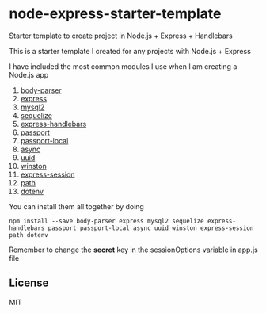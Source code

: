 # node-express-starter-template
Starter template to create project in Node.js + Express + Handlebars

This is a starter template I created for any projects with Node.js + Express

I have included the most common modules I use when I am creating a Node.js app

1. [body-parser]
2. [express] 
3. [mysql2]
4. [sequelize]
5. [express-handlebars]
6. [passport]
7. [passport-local]
8. [async] 
9. [uuid]
10. [winston]
11. [express-session]
12. [path]
13. [dotenv]

You can install them all together by doing

`npm install --save body-parser express mysql2 sequelize express-handlebars passport passport-local async uuid winston express-session path dotenv
`

Remember to change the **secret** key in the sessionOptions variable in app.js file

License
----

MIT

[body-parser]: <https://www.npmjs.com/package/body-parser>
[express]: <https://www.npmjs.com/package/express>
[mysql2]: <https://www.npmjs.com/package/mysql2>
[sequelize]: <https://www.npmjs.com/package/sequelize>
[express-handlebars]: <https://www.npmjs.com/package/express-handlebars>
[passport]: <https://www.npmjs.com/package/passport>
[passport-local]: <https://www.npmjs.com/package/passport-local>
[async]: <https://www.npmjs.com/package/async>
[uuid]: <https://www.npmjs.com/package/uuid>
[winston]: <https://www.npmjs.com/package/winston>
[express-session]: <https://www.npmjs.com/package/express-session>
[path]: <https://www.npmjs.com/package/path>
[dotenv]: <https://www.npmjs.com/package/dotenv>